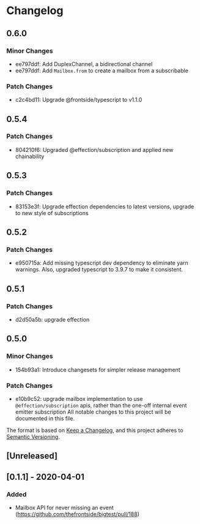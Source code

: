 # Changelog

## 0.6.0

### Minor Changes

- ee797ddf: Add DuplexChannel, a bidirectional channel
- ee797ddf: Add `Mailbox.from` to create a mailbox from a subscribable

### Patch Changes

- c2c4bd11: Upgrade @frontside/typescript to v1.1.0

## 0.5.4

### Patch Changes

- 804210f6: Upgraded @effection/subscription and applied new chainability

## 0.5.3

### Patch Changes

- 83153e3f: Upgrade effection dependencies to latest versions, upgrade to new style of subscriptions

## 0.5.2

### Patch Changes

- e950715a: Add missing typescript dev dependency to eliminate yarn warnings. Also, upgraded typescript to 3.9.7 to make it consistent.

## 0.5.1

### Patch Changes

- d2d50a5b: upgrade effection

## 0.5.0

### Minor Changes

- 154b93a1: Introduce changesets for simpler release management

### Patch Changes

- e10b9c52: upgrade mailbox implementation to use `@effection/subscription` apis,
  rather than the one-off internal event emitter subscription
  All notable changes to this project will be documented in this file.

The format is based on [Keep a Changelog](https://keepachangelog.com/en/1.0.0/),
and this project adheres to [Semantic Versioning](https://semver.org/spec/v2.0.0.html).

## [Unreleased]

## [0.1.1] - 2020-04-01

### Added

- Mailbox API for never missing an event (https://github.com/thefrontside/bigtest/pull/188)

